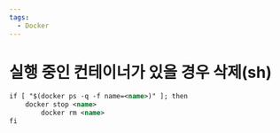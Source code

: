 ```yaml
---
tags:
  - Docker
---
```

# 실행 중인 컨테이너가 있을 경우 삭제(sh)

```xml
if [ "$(docker ps -q -f name=<name>)" ]; then
    docker stop <name>
		docker rm <name>
fi
```